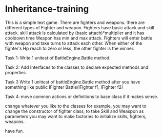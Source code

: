 # Inheritance-training

This is a simple text game.
There are fighters and weapons. there are different types of Fighter and weapon.
Fighters have basic attack and skill attack. skill attack is calculated by (basic attach)*multiplier and it has cooldown time
Weapon has min and max attack.
Fighters will enter battle with weapon and take turns to attack each other. When either of the fighter's Hp reach to zero or less, the other fighter is the winner.

Task 1:
Write 1 unitest of BattleEngine.Battle method.

Task 2:
Add Interfaces to the classes to declare expected methods and properties

Task 3
Write 1 unittest of battleEngine.Battle method after you have something like public IFighter Battle(IFighter f1, IFighter f2)

Task 4:
move common actions or definitions to base class if it makes sense.

change whatever you like to the classes
for example, 
you may want to change the constructor of fighter class, to take Skill and Weaspon as parameters
you may want to make factories to initialize skills, fighters, weapons.

have fun.


